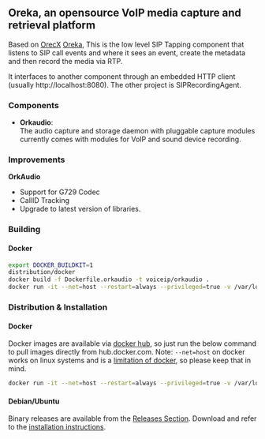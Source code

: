 ## Oreka, an opensource VoIP media capture and retrieval platform

Based on [OrecX](http://www.orecx.com/open-source/) [Oreka](https://github.com/OrecX/Oreka), 
This is the low level SIP Tapping component that listens to SIP call events and where it sees an event, create the metadata and then record the media via RTP. 

It interfaces to another component through an embedded HTTP client (usually http://localhost:8080). The other project is SIPRecordingAgent.

### Components
- **Orkaudio**:  
    The audio capture and storage daemon with pluggable capture modules currently comes with modules for VoIP and sound device recording.

    
### Improvements

**OrkAudio** 

- Support for G729 Codec  
- CallID Tracking   
- Upgrade to latest version of libraries.


### Building

#### Docker

```bash
export DOCKER_BUILDKIT=1
distribution/docker
docker build -f Dockerfile.orkaudio -t voiceip/orkaudio .
docker run -it --net=host --restart=always --privileged=true -v /var/log/orkaudio:/var/log/orkaudio  -v /etc/orkaudio:/etc/orkaudio voiceip/orkaudio:latest 
```

### Distribution & Installation

#### Docker

Docker images are available via [docker hub](https://hub.docker.com/r/voiceip/orkaudio/tags), so just run the below command to pull images directly from hub.docker.com. Note: `--net=host` on docker works on linux systems and is a [limitation of docker](https://docs.docker.com/network/host/), so please keep that in mind.

```bash
docker run -it --net=host --restart=always --privileged=true -v /var/log/orkaudio:/var/log/orkaudio -v /etc/orkaudio:/etc/orkaudio voiceip/orkaudio:latest
```

#### Debian/Ubuntu

Binary releases are available from the [Releases Section](https://github.com/voiceip/oreka/releases). Download and refer to the [installation instructions](https://github.com/voiceip/oreka/wiki/Installation).


